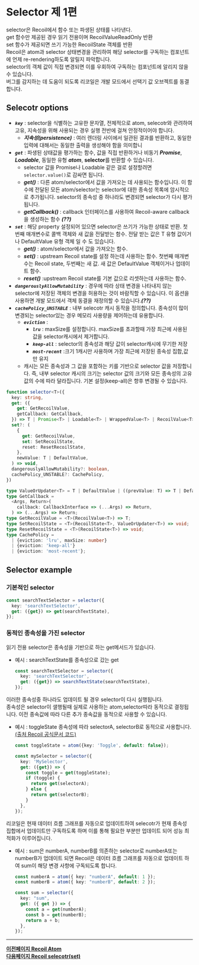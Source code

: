 # **Selector 제 1편**

selector은 Recoil에서 함수 또는 파생된 상태를 나타낸다.  
get 함수만 제공된 경우 읽기 전용이며 RecoilValueReadOnly 반환  
set 함수가 제공되면 쓰기 가능한 RecoilState 객체를 반환  
Recoil은 atom과 selector 상태변경을 관리하여 해당 selector를 구독하는 컴포넌트에 언제 re-rendering하도록 알릴지 파악합니다.  
selector의 객체 값이 직접 변경되면 이를 우회하여 구독하는 컴포넌트에 알리지 않을 수 있습니다.  
버그를 감지하는 데 도움이 되도록 리코일은 개발 모드에서 선택기 값 오브젝트를 동결합니다.

## **Selecotr options**

- ***`key`*** : selector을 식별하는 고유한 문자열, 전체적으로 atom, selecotr와 관려하여 고유, 지속성을 위해 사용되는 경우 실행 전반에 걸쳐 안정적이어야 합니다.
  - ***지속성(persistence)*** : 여러 렌더링 사이에서 일관된 결과를 반환하고, 동일한 입력에 대해서는 동일한 출력을 생성해야 함을 의미합니
- ***`get`*** : 파생된 상태값을 평가하는 함수, 값을 직접 반환하거나 비동기 ***Promise***, ***Loadable***, 동일한 유형 ***atom***, **selector**를 반환할 수 있습니다.
  - selector 값을 Promise나 Loadable 같은 걸로 설정할려면 `selector.value()`로 감싸면 됩니다.
  - ***get()*** : 다른 atom/selector에서 값을 가져오는 데 사용되는 함수입니다. 이 함수에 전달된 모든 atom/selector는 selector에 대한 종속성 목록에 암시적으로 추가됩니다. selector의 종속성 중 하나라도 변경되면 selector가 다시 평가됩니다.
  - ***getCallback()*** : callback 인터페이스를 사용하여 Recoil-aware callback을 생성하는 함수 ***(??)***
- ***`set`*** : 해당 property 설정되어 있으면 selector은 쓰기가 가능한 상태로 반환. 첫 번째 매개변수로 콜백 객체와 새 값을 전달받는 함수. 전달 받는 값은 T 유형 값이거나 DefaultValue 유형 객체 일 수 도 있습니다.
  - ***get()*** : atom/selector에서 값을 가져오는 함수.
  - ***set()*** : upstream Recoil state를 설정 하는데 사용하는 함수. 첫번째 매개변수는 Recoil state, 두번째는 새 값. 새 값은 DefaultValue 객체이거나 업데이트 함수.
  - ***reset()*** :upstream Recoil state를 기본 값으로 리셋하는데 사용하는 함수.
- ***`dangerouslyAllowMutability`*** : 경우에 따라 상태 변경을 나타내지 않는 selector에 저장된 객체의 변경을 허용하는 것이 바람직할 수 있습니다. 이 옵션을 사용하면 개발 모드에서 객체 동결을 재정의할 수 있습니다.***(??)***
- ***`cachePolicy_UNSTABLE`*** : 내부 selecotr 캐시 동작을 정의합니다. 종속성이 많이 변경되는 selector있는 경우 메모리 사용량을 제어하는데 유용합니다.
  - ***`eviction`*** :
    - ***`lru`*** : maxSize를 설정합니다. maxSize를 초과할때 가장 최근에 사용된 값을 selector캐시에서 제거합니다.
    - ***`keep-all`*** : selector의 종속성과 해당 값이 selector캐시에 무기한 저장
    - ***`most-recent`*** :크기 1캐시만 사용하며 가장 최근에 저장된 종속성 집합,값만 유지  
  - 캐시는 모든 종속성과 그 값을 포함하는 키를 기반으로 selector 값을 저장합니다. 즉, 내부 selector 캐시의 크기는 selector 값의 크기와 모든 종속성의 고유 값의 수에 따라 달라집니다. 기본 설정(keep-all)은 향후 변경될 수 있습니다.

```typescript
function selector<T>({
  key: string,
  get: ({
    get: GetRecoilValue,
    getCallback: GetCallback,
  }) => T | Promise<T> | Loadable<T> | WrappedValue<T> | RecoilValue<T>,
  set?: (
    {
      get: GetRecoilValue,
      set: SetRecoilState,
      reset: ResetRecoilState,
    },
    newValue: T | DefaultValue,
  ) => void,
  dangerouslyAllowMutability?: boolean,
  cachePolicy_UNSTABLE?: CachePolicy,
})
```

```typescript
type ValueOrUpdater<T> = T | DefaultValue | ((prevValue: T) => T | DefaultValue);
type GetCallback =
  <Args, Return>(
    callback: CallbackInterface => (...Args) => Return,
  ) => (...Args) => Return;
type GetRecoilValue = <T>(RecoilValue<T>) => T;
type SetRecoilState = <T>(RecoilState<T>, ValueOrUpdater<T>) => void;
type ResetRecoilState = <T>(RecoilState<T>) => void;
type CachePolicy =
  | {eviction: 'lru', maxSize: number}
  | {eviction: 'keep-all'}
  | {eviction: 'most-recent'};
```

## **Selector example**

### **기본적인 selector**

```typescript
const searchTextSelector = selector({
  key: 'searchTextSelector',
  get: ({get}) => get(searchTextState),
});
```

### **동적인 종속성을 가진 selector**

읽기 전용 selector은 종속성을 기반으로 하는 get메서드가 있습니다.  

- 예시 :  searchTextState를 종속성으로 갔는 get

  ```typescript
  const searchTextSelector = selector({
    key: 'searchTextSelector',
    get: ({get}) => searchTextState(searchTextState),
  });

이러한 종속성중 하나라도 업데이트 될 경우 selector이 다시 실행됩니다.  
종속성은 selector이 샐행될때 실제로 사용하는 atom,selector따라 동적으로 결정됩니다. 이전 종속값에 따라 다른 추가 종속값을 동적으로 사용할 수 있습니다.

- 예시 : toggleState 종속성에 따라 selectorA, selectorB로 동적으로 사용합니다. [(출처 Recoil 공식문서 코드)](https://recoiljs.org/docs/api-reference/core/selector#dynamic-dependencies)

  ```typescript
  const toggleState = atom({key: 'Toggle', default: false});

  const mySelector = selector({
    key: 'MySelector',
    get: ({get}) => {
      const toggle = get(toggleState);
      if (toggle) {
        return get(selectorA);
      } else {
        return get(selectorB);
      }
    },
  });
  ```

리코일은 현재 데이터 흐름 그래프를 자동으로 업데이트하여 selecotr가 현재 종속성 집합에서 업데이트만 구독하도록 하며 이를 통해 필요한 부분만 업데이트 되어 성능 최적화가 이루어집니다.

- 예시 : sum은 numberA, numberB를 의존하는 selector로 numberA또는 numberB가 업데이트 되면  Recoil은 데이터 흐름 그래프를 자동으로 업데이트 하여 sum이 해당 변경 사항에 구독되도록 합니다.

  ```typescript
  const numberA = atom({ key: "numberA", default: 1 });
  const numberB = atom({ key: "numberB", default: 2 });
  
  const sum = selector({
    key: "sum",
    get: ({ get }) => {
      const a = get(numberA);
      const b = get(numberB);
      return a + b;
    },
  });
  ```

---

[**이전페이지 Recoil Atom**](./02-전역상태관리%20Recoil-Atoms.md)  
[**다음페이지 Recoil selecotr(set)**](./04-전역상태관리%20Recoil-selector(set).md)
